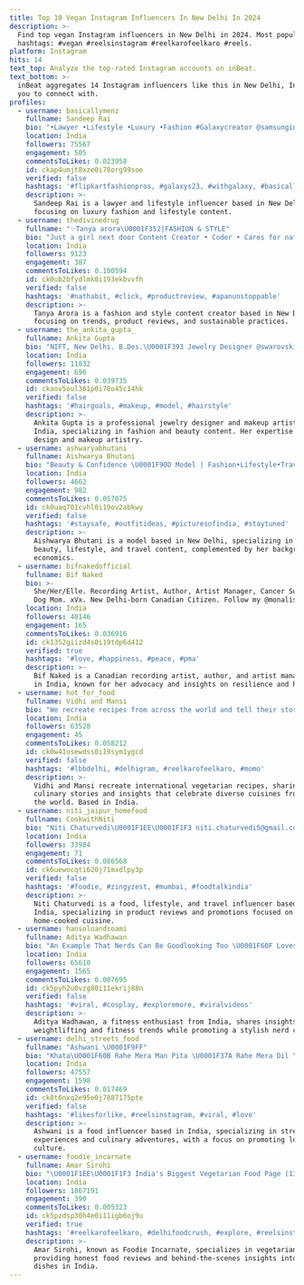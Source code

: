 ```yaml
---
title: Top 10 Vegan Instagram Influencers In New Delhi In 2024
description: >-
  Find top vegan Instagram influencers in New Delhi in 2024. Most popular
  hashtags: #vegan #reelsinstagram #reelkarofeelkaro #reels.
platform: Instagram
hits: 14
text_top: Analyze the top-rated Instagram accounts on inBeat.
text_bottom: >-
  inBeat aggregates 14 Instagram influencers like this in New Delhi, India for
  you to connect with.
profiles:
  - username: basicallymenz
    fullname: Sandeep Rai
    bio: "•Lawyer •Lifestyle •Luxury •Fashion #Galaxycreator @samsungindia \U0001F4CD New Delhi #basicallymenz • \U0001F4E9 basicallymenz@gmail.com"
    location: India
    followers: 75567
    engagement: 505
    commentsToLikes: 0.023958
    id: ckap4umjt8xze0i78org99soe
    verified: false
    hashtags: '#flipkartfashionpros, #galaxys23, #withgalaxy, #basicallymenz'
    description: >-
      Sandeep Rai is a lawyer and lifestyle influencer based in New Delhi,
      focusing on luxury fashion and lifestyle content.
  - username: thedivinedrug
    fullname: "✨Tanya arora\U0001F352|FASHION & STYLE"
    bio: "Just a girl next door Content Creator • Coder • Cares for nature ♀ • Leo • New Delhi, India\U0001F4CD Business enquires : thedivinedrug@gmail.com"
    location: India
    followers: 9123
    engagement: 387
    commentsToLikes: 0.100594
    id: ck0ub2bfydlmk0i193ekbvvfh
    verified: false
    hashtags: '#nathabit, #click, #productreview, #apanunstoppable'
    description: >-
      Tanya Arora is a fashion and style content creator based in New Delhi,
      focusing on trends, product reviews, and sustainable practices.
  - username: the_ankita_gupta_
    fullname: Ankita Gupta
    bio: "NIFT, New Delhi. B.Des.\U0001F393 Jewelry Designer @swarovski Professional Makeup Artist \U0001F484@ankita_gupta_makeovers Kanpur\U0001F503Delhi DM for paid promotions /collabs"
    location: India
    followers: 11832
    engagement: 696
    commentsToLikes: 0.039735
    id: ckaov5oul361p0i78o45c14hk
    verified: false
    hashtags: '#hairgoals, #makeup, #model, #hairstyle'
    description: >-
      Ankita Gupta is a professional jewelry designer and makeup artist based in
      India, specializing in fashion and beauty content. Her expertise includes
      design and makeup artistry.
  - username: ashwaryabhutani
    fullname: Aishwarya Bhutani
    bio: "Beauty & Confidence \U0001F90D Model | Fashion•Lifestyle•Travel \U0001F393Economics, DU \U0001F4CDNew Delhi"
    location: India
    followers: 4662
    engagement: 982
    commentsToLikes: 0.057075
    id: ck0uaq701cvhl0i19ov2abkwy
    verified: false
    hashtags: '#staysafe, #outfitideas, #picturesofindia, #staytuned'
    description: >-
      Aishwarya Bhutani is a model based in New Delhi, specializing in fashion,
      beauty, lifestyle, and travel content, complemented by her background in
      economics.
  - username: bifnakedofficial
    fullname: Bif Naked
    bio: >-
      She/Her/Elle. Recording Artist, Author, Artist Manager, Cancer Survivor,
      Dog Mom. xVx. New Delhi-born Canadian Citizen. Follow my @monalisahealing
    location: India
    followers: 40146
    engagement: 165
    commentsToLikes: 0.036916
    id: ck1352giizd4s0i19tdp6d412
    verified: true
    hashtags: '#love, #happiness, #peace, #pma'
    description: >-
      Bif Naked is a Canadian recording artist, author, and artist manager based
      in India, known for her advocacy and insights on resilience and healing.
  - username: hot_for_food
    fullname: Vidhi and Mansi
    bio: "We recreate recipes from across the world and tell their stories! Vegetarian \U0001F331 \U0001F1ED\U0001F1FA\U0001F1E6\U0001F1F9\U0001F1EE\U0001F1F3\U0001F1EF\U0001F1F5\U0001F1EA\U0001F1E8\U0001F1EE\U0001F1F9"
    location: India
    followers: 63528
    engagement: 45
    commentsToLikes: 0.058212
    id: ck0w41usewdss0i19sym1ygcd
    verified: false
    hashtags: '#lbbdelhi, #delhigram, #reelkarofeelkaro, #momo'
    description: >-
      Vidhi and Mansi recreate international vegetarian recipes, sharing
      culinary stories and insights that celebrate diverse cuisines from around
      the world. Based in India.
  - username: niti_jaipur_homefood
    fullname: CookwithNiti
    bio: "Niti Chaturvedi\U0001F1EE\U0001F1F3 niti.chaturvedi5@gmail.com Use #cookwithniti Food,Lifestyle & Travel ProductReview Influencer \U0001F4F8 Reviews/Promotions/Collab➡️DM/Email"
    location: India
    followers: 33984
    engagement: 71
    commentsToLikes: 0.086568
    id: ck6uewocqti620j71mxdlpy3p
    verified: false
    hashtags: '#foodie, #zingyzest, #mumbai, #foodtalkindia'
    description: >-
      Niti Chaturvedi is a food, lifestyle, and travel influencer based in
      India, specializing in product reviews and promotions focused on
      home-cooked cuisine.
  - username: hansoloandsoami
    fullname: Aditya Wadhawan
    bio: "An Example That Nerds Can Be Goodlooking Too \U0001F60F Loves Leg Day & Deadlift Expert \U0001F3CB\U0001F3FB Gurgaon \U0001F4CD DM To Collab \U0001F4B5"
    location: India
    followers: 65610
    engagement: 1565
    commentsToLikes: 0.007695
    id: ck5pyh2u0vzg80i11ekrij88n
    verified: false
    hashtags: '#viral, #cosplay, #exploremore, #viralvideos'
    description: >-
      Aditya Wadhawan, a fitness enthusiast from India, shares insights on
      weightlifting and fitness trends while promoting a stylish nerd culture.
  - username: delhi_streets_food
    fullname: "Ashwani \U0001F9FF"
    bio: "Khata\U0001F60B Rahe Mera Man Pita \U0001F37A Rahe Mera Dil Yaar Just Chill \U0001F942 Invite | Promo | Collab"
    location: India
    followers: 47557
    engagement: 1598
    commentsToLikes: 0.017469
    id: ck8t6nxq2e95e0j7887175pte
    verified: false
    hashtags: '#likesforlike, #reelsinstagram, #viral, #love'
    description: >-
      Ashwani is a food influencer based in India, specializing in street food
      experiences and culinary adventures, with a focus on promoting local food
      culture.
  - username: foodie_incarnate
    fullname: Amar Sirohi
    bio: "\U0001F1EE\U0001F1F3 India's Biggest Vegetarian Food Page (13M+) ⭐️ Exclusive behind-the-scenes look at how your fav foods are made ⚠️ Most honest food reviews \U0001F6D5\U0001F549\U0001F64F\U0001F3FB"
    location: India
    followers: 1867191
    engagement: 390
    commentsToLikes: 0.005323
    id: ck5pzdsp30h4e0i11igb6oj9u
    verified: true
    hashtags: '#reelkarofeelkaro, #delhifoodcrush, #explore, #reelsinstagram'
    description: >-
      Amar Sirohi, known as Foodie Incarnate, specializes in vegetarian cuisine,
      providing honest food reviews and behind-the-scenes insights into popular
      dishes in India.
---
```



